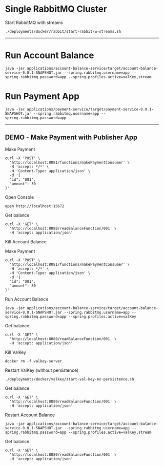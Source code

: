 # Single RabbitMQ Cluster

Start RabbitMQ with streams
```shell
./deployments/docker/rabbit/start-rabbit-w-streams.sh
```

------------------------------------------------
# Run Account Balance

```shell
java -jar applications/account-balance-service/target/account-balance-service-0.0.1-SNAPSHOT.jar --spring.rabbitmq.username=app --spring.rabbitmq.password=app --spring.profiles.active=valKey,stream 
```

# Run Payment App

```shell
java -jar applications/payment-service/target/payment-service-0.0.1-SNAPSHOT.jar --spring.rabbitmq.username=app --spring.rabbitmq.password=app
```

------------------------------------------------
## DEMO - Make Payment with Publisher App 


Make Payment

```shell
curl -X 'POST' \
  'http://localhost:8081/functions/makePaymentConsumer' \
  -H 'accept: */*' \
  -H 'Content-Type: application/json' \
  -d '{
  "id": "001",
  "amount": 30
}'
```

Open Console

```shell
open http://localhost:15672
```


Get balance

```shell
curl -X 'GET' \
  'http://localhost:8080/readBalanceFunction/001' \
  -H 'accept: application/json'
```

Kill Account Balance


Make Payment

```shell
curl -X 'POST' \
  'http://localhost:8081/functions/makePaymentConsumer' \
  -H 'accept: */*' \
  -H 'Content-Type: application/json' \
  -d '{
  "id": "001",
  "amount": 30
}'
```

Run Account Balance

```shell
java -jar applications/account-balance-service/target/account-balance-service-0.0.1-SNAPSHOT.jar --spring.rabbitmq.username=app --spring.rabbitmq.password=app --spring.profiles.active=valKey
```

Get balance

```shell
curl -X 'GET' \
  'http://localhost:8080/readBalanceFunction/001' \
  -H 'accept: application/json'
```

Kill ValKey

```shell
docker rm -f valkey-server
```

Restart ValKey (without persistence)

```shell
./deployments/docker/valkey/start-val-key-no-persistence.sh
```

Get balance

```shell
curl -X 'GET' \
  'http://localhost:8080/readBalanceFunction/001' \
  -H 'accept: application/json'
```



Restart Account Balance

```shell
java -jar applications/account-balance-service/target/account-balance-service-0.0.1-SNAPSHOT.jar --spring.rabbitmq.username=app --spring.rabbitmq.password=app --spring.profiles.active=valKey,stream
```


Get balance

```shell
curl -X 'GET' \
  'http://localhost:8080/readBalanceFunction/001' \
  -H 'accept: application/json'
```


